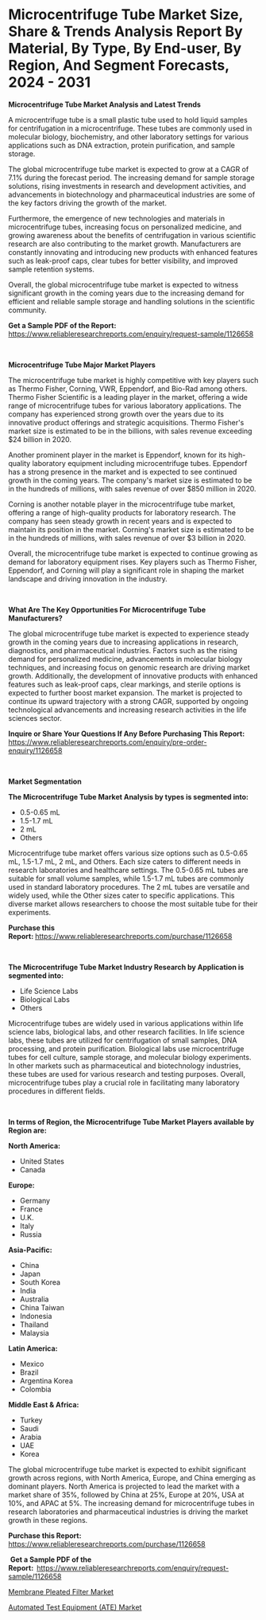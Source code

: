 <p><h1>Microcentrifuge Tube Market Size, Share & Trends Analysis Report By Material, By Type, By End-user, By Region, And Segment Forecasts, 2024 - 2031</h1></p><p><strong>Microcentrifuge Tube Market Analysis and Latest Trends</strong></p>
<p><p>A microcentrifuge tube is a small plastic tube used to hold liquid samples for centrifugation in a microcentrifuge. These tubes are commonly used in molecular biology, biochemistry, and other laboratory settings for various applications such as DNA extraction, protein purification, and sample storage.</p><p>The global microcentrifuge tube market is expected to grow at a CAGR of 7.1% during the forecast period. The increasing demand for sample storage solutions, rising investments in research and development activities, and advancements in biotechnology and pharmaceutical industries are some of the key factors driving the growth of the market.</p><p>Furthermore, the emergence of new technologies and materials in microcentrifuge tubes, increasing focus on personalized medicine, and growing awareness about the benefits of centrifugation in various scientific research are also contributing to the market growth. Manufacturers are constantly innovating and introducing new products with enhanced features such as leak-proof caps, clear tubes for better visibility, and improved sample retention systems.</p><p>Overall, the global microcentrifuge tube market is expected to witness significant growth in the coming years due to the increasing demand for efficient and reliable sample storage and handling solutions in the scientific community.</p></p>
<p><strong>Get a Sample PDF of the Report:&nbsp;</strong> <a href="https://www.reliableresearchreports.com/enquiry/request-sample/1126658">https://www.reliableresearchreports.com/enquiry/request-sample/1126658</a></p>
<p>&nbsp;</p>
<p><strong>Microcentrifuge Tube Major Market Players</strong></p>
<p><p>The microcentrifuge tube market is highly competitive with key players such as Thermo Fisher, Corning, VWR, Eppendorf, and Bio-Rad among others. Thermo Fisher Scientific is a leading player in the market, offering a wide range of microcentrifuge tubes for various laboratory applications. The company has experienced strong growth over the years due to its innovative product offerings and strategic acquisitions. Thermo Fisher's market size is estimated to be in the billions, with sales revenue exceeding $24 billion in 2020.</p><p>Another prominent player in the market is Eppendorf, known for its high-quality laboratory equipment including microcentrifuge tubes. Eppendorf has a strong presence in the market and is expected to see continued growth in the coming years. The company's market size is estimated to be in the hundreds of millions, with sales revenue of over $850 million in 2020.</p><p>Corning is another notable player in the microcentrifuge tube market, offering a range of high-quality products for laboratory research. The company has seen steady growth in recent years and is expected to maintain its position in the market. Corning's market size is estimated to be in the hundreds of millions, with sales revenue of over $3 billion in 2020.</p><p>Overall, the microcentrifuge tube market is expected to continue growing as demand for laboratory equipment rises. Key players such as Thermo Fisher, Eppendorf, and Corning will play a significant role in shaping the market landscape and driving innovation in the industry.</p></p>
<p>&nbsp;</p>
<p><strong>What Are The Key Opportunities For Microcentrifuge Tube Manufacturers?</strong></p>
<p><p>The global microcentrifuge tube market is expected to experience steady growth in the coming years due to increasing applications in research, diagnostics, and pharmaceutical industries. Factors such as the rising demand for personalized medicine, advancements in molecular biology techniques, and increasing focus on genomic research are driving market growth. Additionally, the development of innovative products with enhanced features such as leak-proof caps, clear markings, and sterile options is expected to further boost market expansion. The market is projected to continue its upward trajectory with a strong CAGR, supported by ongoing technological advancements and increasing research activities in the life sciences sector.</p></p>
<p><strong>Inquire or Share Your Questions If Any Before Purchasing This Report:</strong> <a href="https://www.reliableresearchreports.com/enquiry/pre-order-enquiry/1126658">https://www.reliableresearchreports.com/enquiry/pre-order-enquiry/1126658</a></p>
<p>&nbsp;</p>
<p><strong>Market Segmentation</strong></p>
<p><strong>The Microcentrifuge Tube Market Analysis by types is segmented into:</strong></p>
<p><ul><li>0.5-0.65 mL</li><li>1.5-1.7 mL</li><li>2 mL</li><li>Others</li></ul></p>
<p><p>Microcentrifuge tube market offers various size options such as 0.5-0.65 mL, 1.5-1.7 mL, 2 mL, and Others. Each size caters to different needs in research laboratories and healthcare settings. The 0.5-0.65 mL tubes are suitable for small volume samples, while 1.5-1.7 mL tubes are commonly used in standard laboratory procedures. The 2 mL tubes are versatile and widely used, while the Other sizes cater to specific applications. This diverse market allows researchers to choose the most suitable tube for their experiments.</p></p>
<p><strong>Purchase this Report:&nbsp;</strong><a href="https://www.reliableresearchreports.com/purchase/1126658">https://www.reliableresearchreports.com/purchase/1126658</a></p>
<p>&nbsp;</p>
<p><strong>The Microcentrifuge Tube Market Industry Research by Application is segmented into:</strong></p>
<p><ul><li>Life Science Labs</li><li>Biological Labs</li><li>Others</li></ul></p>
<p><p>Microcentrifuge tubes are widely used in various applications within life science labs, biological labs, and other research facilities. In life science labs, these tubes are utilized for centrifugation of small samples, DNA processing, and protein purification. Biological labs use microcentrifuge tubes for cell culture, sample storage, and molecular biology experiments. In other markets such as pharmaceutical and biotechnology industries, these tubes are used for various research and testing purposes. Overall, microcentrifuge tubes play a crucial role in facilitating many laboratory procedures in different fields.</p></p>
<p>&nbsp;</p>
<p><strong>In terms of Region, the Microcentrifuge Tube Market Players available by Region are:</strong></p>
<p>
    <p> <strong> North America: </strong>
        <ul>
            <li>United States</li>
            <li>Canada</li>
        </ul>
        </p> 
    <p> <strong> Europe: </strong>
        <ul>
            <li>Germany</li>
            <li>France</li>
            <li>U.K.</li>
            <li>Italy</li>
            <li>Russia</li>
        </ul>
        </p> 
    <p> <strong> Asia-Pacific: </strong>
        <ul>
            <li>China</li>
            <li>Japan</li>
            <li>South Korea</li>
            <li>India</li>
            <li>Australia</li>
            <li>China Taiwan</li>
            <li>Indonesia</li>
            <li>Thailand</li>
            <li>Malaysia</li>
        </ul>
        </p> 
    <p> <strong> Latin America: </strong>
        <ul>
            <li>Mexico</li>
            <li>Brazil</li>
            <li>Argentina Korea</li>
            <li>Colombia</li>
        </ul>
        </p> 
    <p> <strong> Middle East & Africa: </strong>
        <ul>
            <li>Turkey</li>
            <li>Saudi</li>
            <li>Arabia</li>
            <li>UAE</li>
            <li>Korea</li>
        </ul>
    </p>
    </p>
<p><p>The global microcentrifuge tube market is expected to exhibit significant growth across regions, with North America, Europe, and China emerging as dominant players. North America is projected to lead the market with a market share of 35%, followed by China at 25%, Europe at 20%, USA at 10%, and APAC at 5%. The increasing demand for microcentrifuge tubes in research laboratories and pharmaceutical industries is driving the market growth in these regions.</p></p>
<p><strong>Purchase this Report: </strong><a href="https://www.reliableresearchreports.com/purchase/1126658">https://www.reliableresearchreports.com/purchase/1126658</a></p>
<p>&nbsp;<strong>Get a Sample PDF of the Report:&nbsp;&nbsp;</strong><a href="https://www.reliableresearchreports.com/enquiry/request-sample/1126658">https://www.reliableresearchreports.com/enquiry/request-sample/1126658</a></p>
<p><strong></strong></p>
<p><p><a href="https://github.com/jodemen/Market-Research-Report-List-1/blob/main/membrane-pleated-filter-market.md">Membrane Pleated Filter Market</a></p><p><a href="https://github.com/Sarissaschmalingtr6fz2739/Market-Research-Report-List-1/blob/main/automated-test-equipment-ate-market.md">Automated Test Equipment (ATE) Market</a></p></p>